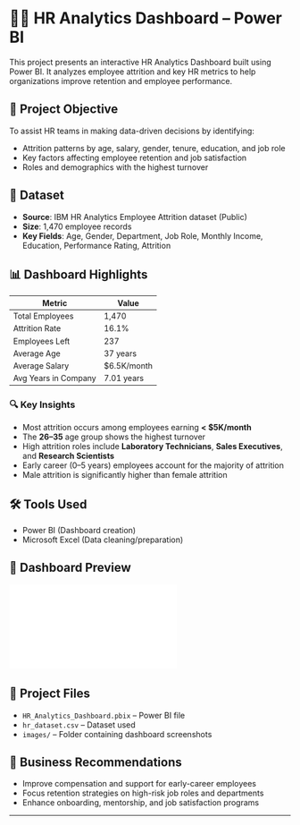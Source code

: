 # 👨‍💼 HR Analytics Dashboard – Power BI

This project presents an interactive HR Analytics Dashboard built using Power BI. It analyzes employee attrition and key HR metrics to help organizations improve retention and employee performance.

## 🎯 Project Objective
To assist HR teams in making data-driven decisions by identifying:
- Attrition patterns by age, salary, gender, tenure, education, and job role
- Key factors affecting employee retention and job satisfaction
- Roles and demographics with the highest turnover

## 📁 Dataset
- **Source**: IBM HR Analytics Employee Attrition dataset (Public)
- **Size**: 1,470 employee records
- **Key Fields**: Age, Gender, Department, Job Role, Monthly Income, Education, Performance Rating, Attrition

## 📊 Dashboard Highlights

| Metric               | Value        |
|----------------------|--------------|
| Total Employees      | 1,470        |
| Attrition Rate       | 16.1%        |
| Employees Left       | 237          |
| Average Age          | 37 years     |
| Average Salary       | $6.5K/month  |
| Avg Years in Company | 7.01 years   |

### 🔍 Key Insights
- Most attrition occurs among employees earning **< $5K/month**
- The **26–35** age group shows the highest turnover
- High attrition roles include **Laboratory Technicians**, **Sales Executives**, and **Research Scientists**
- Early career (0–5 years) employees account for the majority of attrition
- Male attrition is significantly higher than female attrition

## 🛠 Tools Used
- Power BI (Dashboard creation)
- Microsoft Excel (Data cleaning/preparation)

## 📸 Dashboard Preview

![Dashboard Main View](HR_analytics_dashboard.pdf)

## 📂 Project Files
- `HR_Analytics_Dashboard.pbix` – Power BI file
- `hr_dataset.csv` – Dataset used
- `images/` – Folder containing dashboard screenshots

## 🧠 Business Recommendations
- Improve compensation and support for early-career employees
- Focus retention strategies on high-risk job roles and departments
- Enhance onboarding, mentorship, and job satisfaction programs

---


